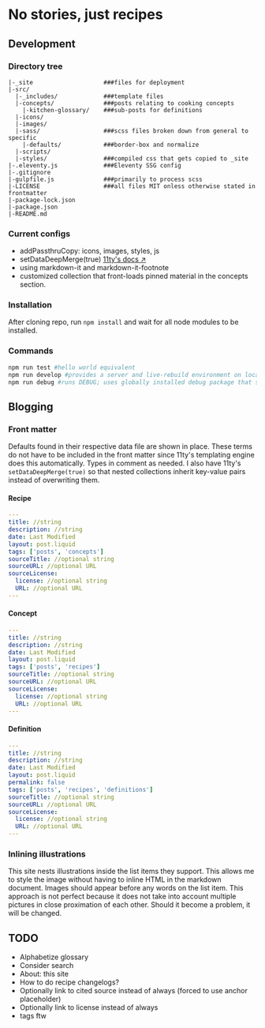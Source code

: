 # No stories, just recipes

## Development

### Directory tree

```plaintext
|-_site                    ###files for deployment
|-src/
  |-_includes/             ###template files
  |-concepts/              ###posts relating to cooking concepts
    |-kitchen-glossary/    ###sub-posts for definitions
  |-icons/
  |-images/
  |-sass/                  ###scss files broken down from general to specific
    |-defaults/            ###border-box and normalize
  |-scripts/
  |-styles/                ###compiled css that gets copied to _site
|-.eleventy.js             ###Eleventy SSG config
|-.gitignore
|-gulpfile.js              ###primarily to process scss
|-LICENSE                  ###all files MIT onless otherwise stated in frontmatter
|-package-lock.json
|-package.json
|-README.md
```

### Current configs

- addPassthruCopy: icons, images, styles, js
- setDataDeepMerge(true) [11ty's docs ↗️](https://www.11ty.dev/docs/data-deep-merge/)
- using markdown-it and markdown-it-footnote
- customized collection that front-loads pinned material in the concepts section.

### Installation

After cloning repo, run `npm install` and wait for all node modules to be installed.

### Commands

```bash
npm run test #hello world equivalent
npm run develop #provides a server and live-rebuild environment on localhost:8080
npm run debug #runs DEBUG; uses globally installed debug package that spits out diagnostic info on the build process and any errors encountered
```

## Blogging

### Front matter

Defaults found in their respective data file are shown in place. These terms do not have to be included in the front matter since 11ty's templating engine does this automatically. Types in comment as needed. I also have 11ty's `setDataDeepMerge(true)` so that nested collections inherit key-value pairs instead of overwriting them.

#### Recipe

```yaml
---
title: //string
description: //string
date: Last Modified
layout: post.liquid
tags: ['posts', 'concepts']
sourceTitle: //optional string
sourceURL: //optional URL
sourceLicense:
  license: //optional string
  URL: //optional URL
---

```

#### Concept

```yaml
---
title: //string
description: //string
date: Last Modified
layout: post.liquid
tags: ['posts', 'recipes']
sourceTitle: //optional string
sourceURL: //optional URL
sourceLicense:
  license: //optional string
  URL: //optional URL
---

```

#### Definition

```yaml
---
title: //string
description: //string
date: Last Modified
layout: post.liquid
permalink: false
tags: ['posts', 'recipes', 'definitions']
sourceTitle: //optional string
sourceURL: //optional URL
sourceLicense:
  license: //optional string
  URL: //optional URL
---

```

### Inlining illustrations

This site nests illustrations inside the list items they support. This allows me to style the image without having to inline HTML in the markdown document. Images should appear before any words on the list item. This approach is not perfect because it does not take into account multiple pictures in close proximation of each other. Should it become a problem, it will be changed.

## TODO

- Alphabetize glossary
- Consider search
- About: this site
- How to do recipe changelogs?
- Optionally link to cited source instead of always (forced to use anchor placeholder)
- Optionally link to license instead of always
- tags ftw
